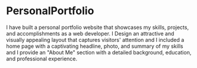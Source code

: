 # PersonalPortfolio
I have built a personal portfolio website that showcases my skills, projects, and accomplishments as a web developer. I Design an attractive and visually appealing layout that captures visitors' attention and I included a home page with a captivating headline, photo, and summary of my skills and I provide an "About Me" section with a detailed background, education, and professional experience.
